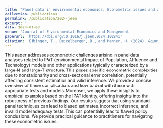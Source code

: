 ```yaml
---
title: "Panel data in environmental economics: Econometric issues and applications to IPAT models"
collection: publications
permalink: /publication/2024-jeem
excerpt: ''
date: 2024-01-03
venue: 'Journal of Environmental Economics and Management'
paperurl: 'https://doi.org/10.1016/j.jeem.2024.102941'
citation: 'Eibinger, T., Deixelberger, B., and Manner, H. (2024). &quot;Panel data in environmental economics: Econometric issues and applications to IPAT models.&quot; <i>Journal of Environmental Economics and Management</i>. 125(2024).'
---
```

This paper addresses econometric challenges arising in panel data analyses related to IPAT (environmental Impact of Population, Affluence and Technology) models and other applications typically characterized by a large-N and large-T structure. This poses specific econometric complexities due to nonstationarity and cross-sectional error correlation, potentially affecting consistent estimation and valid inference. We provide a concise overview of these complications and how to deal with these with appropriate tests and models. Moreover, we apply these insights to empirical examples based on the IPAT identity, offering insights into the robustness of previous findings. Our results suggest that using standard panel techniques can lead to biased estimates, incorrect inference, and invalid model adequacy tests. This can potentially lead to flawed policy conclusions. We provide practical guidance to practitioners for navigating these econometric issues.


